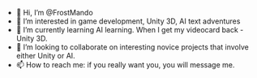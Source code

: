 - 👋 Hi, I’m @FrostMando
- 👀 I’m interested in game development, Unity 3D, AI text adventures
- 🌱 I’m currently learning AI learning. When I get my videocard back - Unity 3D.
- 💞️ I’m looking to collaborate on interesting novice projects that involve either Unity or AI.
- 📫 How to reach me: if you really want you, you will message me.
